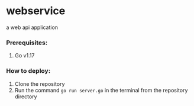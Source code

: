 # webservice
a web api application


### Prerequisites:
1) Go v1.17


### How to deploy:
1) Clone the repository
2) Run the command <code>go run server.go</code> in the terminal from the repository directory
